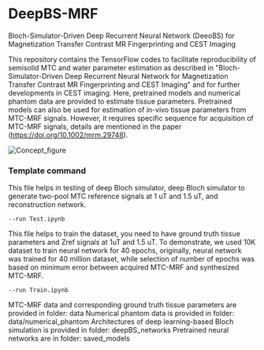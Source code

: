 # DeepBS-MRF
Bloch-Simulator-Driven Deep Recurrent Neural Network (DeeoBS) for Magnetization Transfer Contrast MR Fingerprinting and CEST Imaging

This repository contains the TensorFlow codes to facilitate reproducibility of semisolid MTC and water parameter estimation as described in 
"Bloch-Simulator-Driven Deep Recurrent Neural Network for Magnetization Transfer Contrast MR Fingerprinting and CEST Imaging" and for 
further developments in CEST imaging. Here, pretrained models and numerical phantom data are provided to estimate tissue parameters. 
Pretrained models can also be used for estimation of in-vivo tissue parameters from MTC-MRF signals. However, it requires specific sequence 
for acquisition of MTC-MRF signals, details are mentioned in the paper (<https://doi.org/10.1002/mrm.29748>).

![Concept_figure](https://user-images.githubusercontent.com/122308855/211408433-880deae2-bf03-4465-94fa-ccc62554b90a.jpg)

### Template command

This file helps in testing of deep Bloch simulator, deep Bloch simulator to generate two-pool MTC reference signals at 1 uT and 1.5 uT, and reconstruction network.
```
--run Test.ipynb
```

This file helps to train the dataset, you need to have ground truth tissue parameters and Zref signals at 1uT and 1.5 uT. To demonstrate, we used 10K dataset to train neural network for 40 epochs, originally, neural network was trained for 40 million dataset, 
while selection of number of epochs was based on minimum error between acquired MTC-MRF and synthesized MTC-MRF.
```
--run Train.ipynb
```

MTC-MRF data and corresponding ground truth tissue parameters are provided in folder: data
Numerical phantom data is provided in folder: data/numerical_phantom
Architectures of deep learning-based Bloch simulation is provided in folder: deepBS_networks
Pretrained neural networks are in folder: saved_models
